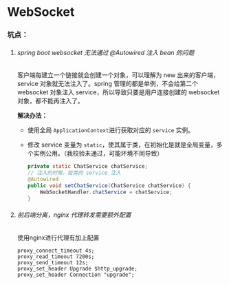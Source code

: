 # WebSocket

### 坑点：

1. ###### spring boot websocket 无法通过 @Autowired 注入 bean 的问题

   客户端每建立一个链接就会创建一个对象，可以理解为 new 出来的客户端，service 对象就无法注入了。spring 管理的都是单例，不会给第二个 websocket 对象注入 service，所以导致只要是用户连接创建的 websocket 对象，都不能再注入了。

   **解决办法：**

   - 使用全局 `ApplicationContext`进行获取对应的 `service` 实例。

   - 修改 service 变量为 `static`，使其属于类，在初始化是就是全局变量，多个实例公用。（我校验未通过，可能环境不同导致）

     ```java
     private static ChatService chatService;
     // 注入的时候，给类的 service 注入
     @Autowired
     public void setChatService(ChatService chatService) {
         WebSocketHandler.chatService = chatService;
     }
     ```

2. ###### 前后端分离，nginx 代理转发需要额外配置

   使用nginx进行代理有加上配置

   ```nginx
   proxy_connect_timeout 4s; 
   proxy_read_timeout 7200s; 
   proxy_send_timeout 12s; 
   proxy_set_header Upgrade $http_upgrade;
   proxy_set_header Connection "upgrade";
   ```

   

